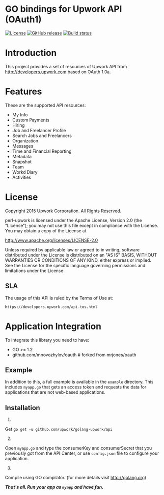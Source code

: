 GO bindings for Upwork API (OAuth1)
============

[![License](https://img.shields.io/github/license/upwork/golang-upwork)](http://www.apache.org/licenses/LICENSE-2.0.html)
[![GitHub release](https://img.shields.io/github/release/upwork/golang-upwork.svg)](https://github.com/upwork/golang-upwork/releases)
[![Build status](https://travis-ci.org/upwork/golang-upwork.svg)](http://travis-ci.org/upwork/golang-upwork)

# Introduction
This project provides a set of resources of Upwork API from http://developers.upwork.com
 based on OAuth 1.0a.

# Features
These are the supported API resources:

* My Info
* Custom Payments
* Hiring
* Job and Freelancer Profile
* Search Jobs and Freelancers
* Organization
* Messages
* Time and Financial Reporting
* Metadata
* Snapshot
* Team
* Workd Diary
* Activities

# License

Copyright 2015 Upwork Corporation. All Rights Reserved.

perl-upwork is licensed under the Apache License, Version 2.0 (the "License");
you may not use this file except in compliance with the License.
You may obtain a copy of the License at

http://www.apache.org/licenses/LICENSE-2.0

Unless required by applicable law or agreed to in writing, software
distributed under the License is distributed on an "AS IS" BASIS,
WITHOUT WARRANTIES OR CONDITIONS OF ANY KIND, either express or implied.
See the License for the specific language governing permissions and
limitations under the License.

## SLA
The usage of this API is ruled by the Terms of Use at:

    https://developers.upwork.com/api-tos.html

# Application Integration
To integrate this library you need to have:

* GO >= 1.2
* github.com/mnovozhylov/oauth # forked from mrjones/oauth

## Example
In addition to this, a full example is available in the `example` directory. 
This includes `myapp.go` that gets an access token and requests the data
for applications that are not web-based applications.

## Installation
1.
Get `go get -u github.com/upwork/golang-upwork/api`

2.
Open `myapp.go` and type the consumerKey and consumerSecret that you previously got from the API Center,
or use `config.json` file to configure your application.

3.
Compile using GO compilator. (for more details visit http://golang.org)

***That's all. Run your app as `myapp` and have fun.***
